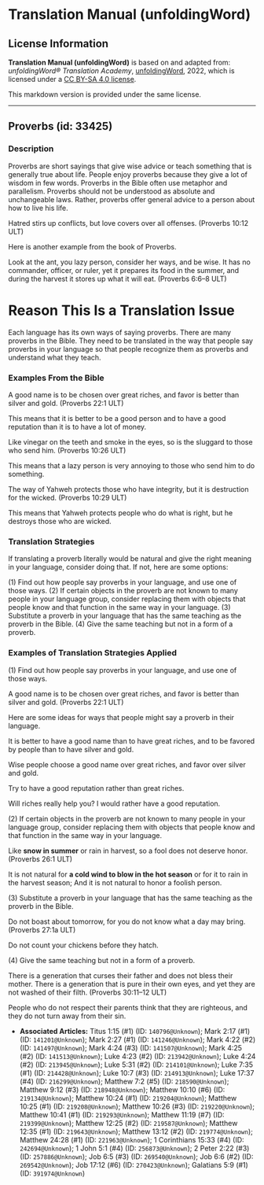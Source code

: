 # Translation Manual (unfoldingWord)

## License Information

**Translation Manual (unfoldingWord)** is based on and adapted from: _unfoldingWord® Translation Academy_, [unfoldingWord](https://unfoldingword.org/utw), 2022, which is licensed under a [CC BY-SA 4.0 license](https://creativecommons.org/licenses/by-sa/4.0/legalcode.en).

This markdown version is provided under the same license.



--------------------------------

## Proverbs (id: 33425)

### Description

Proverbs are short sayings that give wise advice or teach something that is generally true about life. People enjoy proverbs because they give a lot of wisdom in few words. Proverbs in the Bible often use metaphor and parallelism. Proverbs should not be understood as absolute and unchangeable laws. Rather, proverbs offer general advice to a person about how to live his life.

Hatred stirs up conflicts, but love covers over all offenses. (Proverbs 10:12 ULT)

Here is another example from the book of Proverbs.

Look at the ant, you lazy person, consider her ways, and be wise. It has no commander, officer, or ruler, yet it prepares its food in the summer, and during the harvest it stores up what it will eat. (Proverbs 6:6–8 ULT)

Reason This Is a Translation Issue
==================================

Each language has its own ways of saying proverbs. There are many proverbs in the Bible. They need to be translated in the way that people say proverbs in your language so that people recognize them as proverbs and understand what they teach.

### Examples From the Bible

A good name is to be chosen over great riches, and favor is better than silver and gold. (Proverbs 22:1 ULT)

This means that it is better to be a good person and to have a good reputation than it is to have a lot of money.

Like vinegar on the teeth and smoke in the eyes, so is the sluggard to those who send him. (Proverbs 10:26 ULT)

This means that a lazy person is very annoying to those who send him to do something.

The way of Yahweh protects those who have integrity, but it is destruction for the wicked. (Proverbs 10:29 ULT)

This means that Yahweh protects people who do what is right, but he destroys those who are wicked.

### Translation Strategies

If translating a proverb literally would be natural and give the right meaning in your language, consider doing that. If not, here are some options:

(1\) Find out how people say proverbs in your language, and use one of those ways. (2\) If certain objects in the proverb are not known to many people in your language group, consider replacing them with objects that people know and that function in the same way in your language. (3\) Substitute a proverb in your language that has the same teaching as the proverb in the Bible. (4\) Give the same teaching but not in a form of a proverb.

### Examples of Translation Strategies Applied

(1\) Find out how people say proverbs in your language, and use one of those ways.

A good name is to be chosen over great riches, and favor is better than silver and gold. (Proverbs 22:1 ULT)

Here are some ideas for ways that people might say a proverb in their language.

It is better to have a good name than to have great riches, and to be favored by people than to have silver and gold.

Wise people choose a good name over great riches, and favor over silver and gold.

Try to have a good reputation rather than great riches.

Will riches really help you? I would rather have a good reputation.

(2\) If certain objects in the proverb are not known to many people in your language group, consider replacing them with objects that people know and that function in the same way in your language.

Like **snow in summer** or rain in harvest, so a fool does not deserve honor. (Proverbs 26:1 ULT)

It is not natural for **a cold wind to blow in the hot season** or for it to rain in the harvest season; And it is not natural to honor a foolish person.

(3\) Substitute a proverb in your language that has the same teaching as the proverb in the Bible.

Do not boast about tomorrow, for you do not know what a day may bring. (Proverbs 27:1a ULT)

Do not count your chickens before they hatch.

(4\) Give the same teaching but not in a form of a proverb.

There is a generation that curses their father and does not bless their mother. There is a generation that is pure in their own eyes, and yet they are not washed of their filth. (Proverbs 30:11–12 ULT)

People who do not respect their parents think that they are righteous, and they do not turn away from their sin.

* **Associated Articles:** Titus 1:15 (#1) (ID: `140796@Unknown`); Mark 2:17 (#1) (ID: `141201@Unknown`); Mark 2:27 (#1) (ID: `141246@Unknown`); Mark 4:22 (#2) (ID: `141497@Unknown`); Mark 4:24 (#3) (ID: `141507@Unknown`); Mark 4:25 (#2) (ID: `141513@Unknown`); Luke 4:23 (#2) (ID: `213942@Unknown`); Luke 4:24 (#2) (ID: `213945@Unknown`); Luke 5:31 (#2) (ID: `214101@Unknown`); Luke 7:35 (#1) (ID: `214428@Unknown`); Luke 10:7 (#3) (ID: `214913@Unknown`); Luke 17:37 (#4) (ID: `216299@Unknown`); Matthew 7:2 (#5) (ID: `218590@Unknown`); Matthew 9:12 (#3) (ID: `218948@Unknown`); Matthew 10:10 (#6) (ID: `219134@Unknown`); Matthew 10:24 (#1) (ID: `219204@Unknown`); Matthew 10:25 (#1) (ID: `219208@Unknown`); Matthew 10:26 (#3) (ID: `219220@Unknown`); Matthew 10:41 (#1) (ID: `219293@Unknown`); Matthew 11:19 (#7) (ID: `219399@Unknown`); Matthew 12:25 (#2) (ID: `219587@Unknown`); Matthew 12:35 (#1) (ID: `219643@Unknown`); Matthew 13:12 (#2) (ID: `219774@Unknown`); Matthew 24:28 (#1) (ID: `221963@Unknown`); 1 Corinthians 15:33 (#4) (ID: `242694@Unknown`); 1 John 5:1 (#4) (ID: `256873@Unknown`); 2 Peter 2:22 (#3) (ID: `257886@Unknown`); Job 6:5 (#3) (ID: `269540@Unknown`); Job 6:6 (#2) (ID: `269542@Unknown`); Job 17:12 (#6) (ID: `270423@Unknown`); Galatians 5:9 (#1) (ID: `391974@Unknown`)

